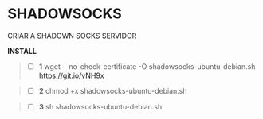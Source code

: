 # SHADOWSOCKS
CRIAR A SHADOWN SOCKS SERVIDOR



**INSTALL**
> - [ ] **1**  wget --no-check-certificate -O shadowsocks-ubuntu-debian.sh https://git.io/vNH9x

> - [ ] **2**  chmod +x shadowsocks-ubuntu-debian.sh

> - [ ] **3**  sh shadowsocks-ubuntu-debian.sh
